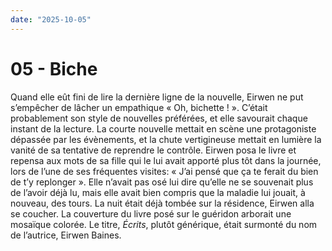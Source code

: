 ```yaml
---
date: "2025-10-05"
---
```

# 05 - Biche

Quand elle eût fini de lire la dernière ligne de la nouvelle, Eirwen ne put s’empêcher
de lâcher un empathique « Oh, bichette ! ». C’était probablement son style de nouvelles
préférées, et elle savourait chaque instant de la lecture. La courte nouvelle mettait en
scène une protagoniste dépassée par les évènements, et la chute vertigineuse mettait en
lumière la vanité de sa tentative de reprendre le contrôle. Eirwen posa le livre et
repensa aux mots de sa fille qui le lui avait apporté plus tôt dans la journée, lors de
l’une de ses fréquentes visites: « J’ai pensé que ça te ferait du bien de t’y replonger
». Elle n’avait pas osé lui dire qu’elle ne se souvenait plus de l’avoir déjà lu, mais
elle avait bien compris que la maladie lui jouait, à nouveau, des tours. La nuit était
déjà tombée sur la résidence, Eirwen alla se coucher. La couverture du livre posé sur le
guéridon arborait une mosaïque colorée. Le titre, *Écrits*, plutôt générique, était
surmonté du nom de l’autrice, Eirwen Baines.
